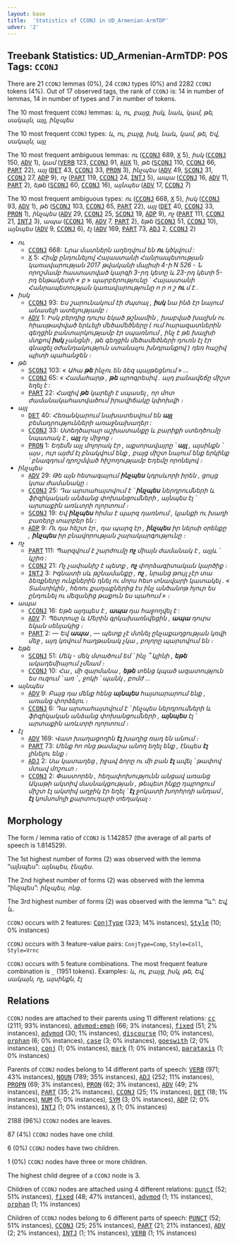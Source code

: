 ```yaml
---
layout: base
title:  'Statistics of CCONJ in UD_Armenian-ArmTDP'
udver: '2'
---
```


## Treebank Statistics: UD_Armenian-ArmTDP: POS Tags: `CCONJ`

There are 21 `CCONJ` lemmas (0%), 24 `CCONJ` types (0%) and 2282 `CCONJ` tokens (4%).
Out of 17 observed tags, the rank of `CCONJ` is: 14 in number of lemmas, 14 in number of types and 7 in number of tokens.

The 10 most frequent `CCONJ` lemmas: <em>և, ու, բայց, իսկ, նաև, կամ, թե, սակայն, այլ, ինչպես</em>

The 10 most frequent `CCONJ` types:  <em>և, ու, բայց, իսկ, նաև, կամ, թե, Եվ, սակայն, այլ</em>

The 10 most frequent ambiguous lemmas: <em>ու</em> (<tt><a href="hy_armtdp-pos-CCONJ.html">CCONJ</a></tt> 689, <tt><a href="hy_armtdp-pos-X.html">X</a></tt> 5), <em>իսկ</em> (<tt><a href="hy_armtdp-pos-CCONJ.html">CCONJ</a></tt> 150, <tt><a href="hy_armtdp-pos-ADV.html">ADV</a></tt> 1), <em>կամ</em> (<tt><a href="hy_armtdp-pos-VERB.html">VERB</a></tt> 123, <tt><a href="hy_armtdp-pos-CCONJ.html">CCONJ</a></tt> 91, <tt><a href="hy_armtdp-pos-AUX.html">AUX</a></tt> 1), <em>թե</em> (<tt><a href="hy_armtdp-pos-SCONJ.html">SCONJ</a></tt> 110, <tt><a href="hy_armtdp-pos-CCONJ.html">CCONJ</a></tt> 66, <tt><a href="hy_armtdp-pos-PART.html">PART</a></tt> 22), <em>այլ</em> (<tt><a href="hy_armtdp-pos-DET.html">DET</a></tt> 43, <tt><a href="hy_armtdp-pos-CCONJ.html">CCONJ</a></tt> 33, <tt><a href="hy_armtdp-pos-PRON.html">PRON</a></tt> 3), <em>ինչպես</em> (<tt><a href="hy_armtdp-pos-ADV.html">ADV</a></tt> 49, <tt><a href="hy_armtdp-pos-SCONJ.html">SCONJ</a></tt> 31, <tt><a href="hy_armtdp-pos-CCONJ.html">CCONJ</a></tt> 27, <tt><a href="hy_armtdp-pos-ADP.html">ADP</a></tt> 9), <em>ոչ</em> (<tt><a href="hy_armtdp-pos-PART.html">PART</a></tt> 119, <tt><a href="hy_armtdp-pos-CCONJ.html">CCONJ</a></tt> 24, <tt><a href="hy_armtdp-pos-INTJ.html">INTJ</a></tt> 5), <em>ապա</em> (<tt><a href="hy_armtdp-pos-CCONJ.html">CCONJ</a></tt> 16, <tt><a href="hy_armtdp-pos-ADV.html">ADV</a></tt> 11, <tt><a href="hy_armtdp-pos-PART.html">PART</a></tt> 2), <em>եթե</em> (<tt><a href="hy_armtdp-pos-SCONJ.html">SCONJ</a></tt> 60, <tt><a href="hy_armtdp-pos-CCONJ.html">CCONJ</a></tt> 16), <em>այնպես</em> (<tt><a href="hy_armtdp-pos-ADV.html">ADV</a></tt> 17, <tt><a href="hy_armtdp-pos-CCONJ.html">CCONJ</a></tt> 7)

The 10 most frequent ambiguous types:  <em>ու</em> (<tt><a href="hy_armtdp-pos-CCONJ.html">CCONJ</a></tt> 668, <tt><a href="hy_armtdp-pos-X.html">X</a></tt> 5), <em>իսկ</em> (<tt><a href="hy_armtdp-pos-CCONJ.html">CCONJ</a></tt> 93, <tt><a href="hy_armtdp-pos-ADV.html">ADV</a></tt> 1), <em>թե</em> (<tt><a href="hy_armtdp-pos-SCONJ.html">SCONJ</a></tt> 103, <tt><a href="hy_armtdp-pos-CCONJ.html">CCONJ</a></tt> 65, <tt><a href="hy_armtdp-pos-PART.html">PART</a></tt> 22), <em>այլ</em> (<tt><a href="hy_armtdp-pos-DET.html">DET</a></tt> 40, <tt><a href="hy_armtdp-pos-CCONJ.html">CCONJ</a></tt> 33, <tt><a href="hy_armtdp-pos-PRON.html">PRON</a></tt> 1), <em>ինչպես</em> (<tt><a href="hy_armtdp-pos-ADV.html">ADV</a></tt> 29, <tt><a href="hy_armtdp-pos-CCONJ.html">CCONJ</a></tt> 25, <tt><a href="hy_armtdp-pos-SCONJ.html">SCONJ</a></tt> 19, <tt><a href="hy_armtdp-pos-ADP.html">ADP</a></tt> 9), <em>ոչ</em> (<tt><a href="hy_armtdp-pos-PART.html">PART</a></tt> 111, <tt><a href="hy_armtdp-pos-CCONJ.html">CCONJ</a></tt> 21, <tt><a href="hy_armtdp-pos-INTJ.html">INTJ</a></tt> 3), <em>ապա</em> (<tt><a href="hy_armtdp-pos-CCONJ.html">CCONJ</a></tt> 16, <tt><a href="hy_armtdp-pos-ADV.html">ADV</a></tt> 7, <tt><a href="hy_armtdp-pos-PART.html">PART</a></tt> 2), <em>եթե</em> (<tt><a href="hy_armtdp-pos-SCONJ.html">SCONJ</a></tt> 51, <tt><a href="hy_armtdp-pos-CCONJ.html">CCONJ</a></tt> 10), <em>այնպես</em> (<tt><a href="hy_armtdp-pos-ADV.html">ADV</a></tt> 9, <tt><a href="hy_armtdp-pos-CCONJ.html">CCONJ</a></tt> 6), <em>էլ</em> (<tt><a href="hy_armtdp-pos-ADV.html">ADV</a></tt> 169, <tt><a href="hy_armtdp-pos-PART.html">PART</a></tt> 73, <tt><a href="hy_armtdp-pos-ADJ.html">ADJ</a></tt> 2, <tt><a href="hy_armtdp-pos-CCONJ.html">CCONJ</a></tt> 2)


* <em>ու</em>
  * <tt><a href="hy_armtdp-pos-CCONJ.html">CCONJ</a></tt> 668: <em>Նրա մատներն աղեղվում են <b>ու</b> կծկվում :</em>
  * <tt><a href="hy_armtdp-pos-X.html">X</a></tt> 5: <em>Հիմք ընդունելով Հայաստանի Հանրապետության կառավարության 2017 թվականի մայիսի 4-ի N 526 - Ն որոշմամբ հաստատված կարգի 3-րդ կետը և 23-րդ կետի 5-րդ ենթակետի « բ » պարբերությունը ` Հայաստանի Հանրապետության կառավարությունը ո ր ո շ <b>ու</b> մ է .</em>
* <em>իսկ</em>
  * <tt><a href="hy_armtdp-pos-CCONJ.html">CCONJ</a></tt> 93: <em>Ես շարունակում էի ժպտալ , <b>իսկ</b> նա ինձ էր նայում անասելի ատելությամբ ։</em>
  * <tt><a href="hy_armtdp-pos-ADV.html">ADV</a></tt> 1: <em>Իսկ բերդից դուրս եկած թշնամին , խաբված խալխն ու հիասթափված երևելի մեծամեծները ( ում հարազատներին գեղցին բանտարկությամբ էր սպառնում , ինչ է թե խալխի մտքով <b>իսկ</b> չանցնի , թե գեղցին մեծամեծների դուռն էլ էր գնացել օժանդակություն ստանալու խնդրանքով ) դեռ հաշիվ պիտի պահանջեն ։</em>
* <em>թե</em>
  * <tt><a href="hy_armtdp-pos-SCONJ.html">SCONJ</a></tt> 103: <em>« Ահա <b>թե</b> ինչու են ձեզ պայթեցնում » ...</em>
  * <tt><a href="hy_armtdp-pos-CCONJ.html">CCONJ</a></tt> 65: <em>« Համահարթ , <b>թե</b> պրոգրեսիվ . այդ բանավեճը միշտ եղել է :</em>
  * <tt><a href="hy_armtdp-pos-PART.html">PART</a></tt> 22: <em>Հազիվ <b>թե</b> կարելի է սպասել , որ մոտ ժամանակահատվածում իրավիճակը կփոխվի ։</em>
* <em>այլ</em>
  * <tt><a href="hy_armtdp-pos-DET.html">DET</a></tt> 40: <em>Հեռանկարում նախատեսվում են <b>այլ</b> բեմադրությունների առաջնախաղեր :</em>
  * <tt><a href="hy_armtdp-pos-CCONJ.html">CCONJ</a></tt> 33: <em>Ստեղծարար աշխատանքը և բարիքի ստեղծումը նպատակ է , <b>այլ</b> ոչ միջոց ։</em>
  * <tt><a href="hy_armtdp-pos-PRON.html">PRON</a></tt> 1: <em>Եդեմն այլ մոլորակ էր , աքսորավայրը ՝ <b>այլ</b> , այսինքն ՝ այս , ուր այժմ էլ բնակվում ենք , բայց միշտ նայում ենք երկինք ՝ բնազդում դրոշմված հիշողությամբ Եդեմը որոնելով ։</em>
* <em>ինչպես</em>
  * <tt><a href="hy_armtdp-pos-ADV.html">ADV</a></tt> 29: <em>Թե այն հետագայում <b>ինչպես</b> կդրսևորի իրեն , ցույց կտա ժամանակը ։</em>
  * <tt><a href="hy_armtdp-pos-CCONJ.html">CCONJ</a></tt> 25: <em>Դա արտահայտվում է ՝ <b>ինչպես</b> ներդրումների և ֆիզիկական անձանց փոխանցումների , այնպես էլ ՝ արտաքին առևտրի ոլորտում ։</em>
  * <tt><a href="hy_armtdp-pos-SCONJ.html">SCONJ</a></tt> 19: <em>Եվ <b>ինչպես</b> հիմա է պարզ դառնում , կյանքի ու խաղի բառերը տարբեր են :</em>
  * <tt><a href="hy_armtdp-pos-ADP.html">ADP</a></tt> 9: <em>Ու դա հեշտ էր , դա պարզ էր , <b>ինչպես</b> իր ներսի օրենքը , <b>ինչպես</b> իր բնավորության շարակարգությունը ։</em>
* <em>ոչ</em>
  * <tt><a href="hy_armtdp-pos-PART.html">PART</a></tt> 111: <em>Պարզվում է շարժումը <b>ոչ</b> միայն ժամանակ է , այլև ՝ կշիռ :</em>
  * <tt><a href="hy_armtdp-pos-CCONJ.html">CCONJ</a></tt> 21: <em>Ոչ չափանիշ է պետք , <b>ոչ</b> փորձագիտական կարծիք ։</em>
  * <tt><a href="hy_armtdp-pos-INTJ.html">INTJ</a></tt> 3: <em>Իգնատի սև թշնամանքը , <b>ոչ</b> , նրանց թույլ չէր տա ձեռքները ունքներին դնել ու մորս հետ տնավարի կատակել . « Տանտիկին , հեռու քաղաքներից էս ինչ անծանոթ հյուր ես ընդունել ու մեզանից թաքուն ես պահում » ։</em>
* <em>ապա</em>
  * <tt><a href="hy_armtdp-pos-CCONJ.html">CCONJ</a></tt> 16: <em>Եթե այդպես է , <b>ապա</b> դա հաջողվել է :</em>
  * <tt><a href="hy_armtdp-pos-ADV.html">ADV</a></tt> 7: <em>Պետրոսը և Մերին գրկախառնվեցին , <b>ապա</b> դուրս եկան սենյակից ։</em>
  * <tt><a href="hy_armtdp-pos-PART.html">PART</a></tt> 2: <em>— Եվ <b>ապա</b> , — պետք չէ մտնել ընչաքաղցության կռվի մեջ , այդ կռվում հաղթանակ չկա , բոլորը պարտվում են ։</em>
* <em>եթե</em>
  * <tt><a href="hy_armtdp-pos-SCONJ.html">SCONJ</a></tt> 51: <em>Մեկ - մեկ մտածում եմ ՝ ինչ ՞ կլինի , <b>եթե</b> ակադեմիայում չմնամ ։</em>
  * <tt><a href="hy_armtdp-pos-CCONJ.html">CCONJ</a></tt> 10: <em>Հա , մի զարմանա , <b>եթե</b> տենց կպած ազատություն ես ուզում ՝ առ ՛ , ջոկի ՝ պանկ , բոմժ ...</em>
* <em>այնպես</em>
  * <tt><a href="hy_armtdp-pos-ADV.html">ADV</a></tt> 9: <em>Բայց դա մենք հենց <b>այնպես</b> հայտարարում ենք , առանց փորձելու ։</em>
  * <tt><a href="hy_armtdp-pos-CCONJ.html">CCONJ</a></tt> 6: <em>Դա արտահայտվում է ՝ ինչպես ներդրումների և ֆիզիկական անձանց փոխանցումների , <b>այնպես</b> էլ ՝ արտաքին առևտրի ոլորտում ։</em>
* <em>էլ</em>
  * <tt><a href="hy_armtdp-pos-ADV.html">ADV</a></tt> 169: <em>Վատ խաղացողին <b>էլ</b> խաղից ռադ են անում ։</em>
  * <tt><a href="hy_armtdp-pos-PART.html">PART</a></tt> 73: <em>Մենք հո ոնց թամաշա անող եղել ենք , էնպես <b>էլ</b> լինելու ենք ։</em>
  * <tt><a href="hy_armtdp-pos-ADJ.html">ADJ</a></tt> 2: <em>Սա կատաղեց , իջավ ձորը ու մի բան <b>էլ</b> ավել ՝ թափով մտավ մոշուտ ։</em>
  * <tt><a href="hy_armtdp-pos-CCONJ.html">CCONJ</a></tt> 2: <em>Փաստորեն , հեղափոխությունն անցավ առանց Ակաթի ակտիվ մասնակցության , թեպետ ինքը դպրոցում միշտ էլ ակտիվ աղջիկ էր եղել ՝ <b>էլ</b> ջոկատի խորհրդի անդամ , <b>էլ</b> կոմսոմոլի քարտուղարի տեղակալ ։</em>

## Morphology

The form / lemma ratio of `CCONJ` is 1.142857 (the average of all parts of speech is 1.814529).

The 1st highest number of forms (2) was observed with the lemma “այնպես”: <em>այնպես, էնպես</em>.

The 2nd highest number of forms (2) was observed with the lemma “ինչպես”: <em>ինչպես, ոնց</em>.

The 3rd highest number of forms (2) was observed with the lemma “և”: <em>Եվ, և</em>.

`CCONJ` occurs with 2 features: <tt><a href="hy_armtdp-feat-ConjType.html">ConjType</a></tt> (323; 14% instances), <tt><a href="hy_armtdp-feat-Style.html">Style</a></tt> (10; 0% instances)

`CCONJ` occurs with 3 feature-value pairs: `ConjType=Comp`, `Style=Coll`, `Style=Vrnc`

`CCONJ` occurs with 5 feature combinations.
The most frequent feature combination is `_` (1951 tokens).
Examples: <em>և, ու, բայց, իսկ, թե, Եվ, սակայն, ոչ, այսինքն, էլ</em>


## Relations

`CCONJ` nodes are attached to their parents using 11 different relations: <tt><a href="hy_armtdp-dep-cc.html">cc</a></tt> (2111; 93% instances), <tt><a href="hy_armtdp-dep-advmod-emph.html">advmod:emph</a></tt> (66; 3% instances), <tt><a href="hy_armtdp-dep-fixed.html">fixed</a></tt> (51; 2% instances), <tt><a href="hy_armtdp-dep-advmod.html">advmod</a></tt> (30; 1% instances), <tt><a href="hy_armtdp-dep-discourse.html">discourse</a></tt> (10; 0% instances), <tt><a href="hy_armtdp-dep-orphan.html">orphan</a></tt> (6; 0% instances), <tt><a href="hy_armtdp-dep-case.html">case</a></tt> (3; 0% instances), <tt><a href="hy_armtdp-dep-goeswith.html">goeswith</a></tt> (2; 0% instances), <tt><a href="hy_armtdp-dep-conj.html">conj</a></tt> (1; 0% instances), <tt><a href="hy_armtdp-dep-mark.html">mark</a></tt> (1; 0% instances), <tt><a href="hy_armtdp-dep-parataxis.html">parataxis</a></tt> (1; 0% instances)

Parents of `CCONJ` nodes belong to 14 different parts of speech: <tt><a href="hy_armtdp-pos-VERB.html">VERB</a></tt> (971; 43% instances), <tt><a href="hy_armtdp-pos-NOUN.html">NOUN</a></tt> (789; 35% instances), <tt><a href="hy_armtdp-pos-ADJ.html">ADJ</a></tt> (252; 11% instances), <tt><a href="hy_armtdp-pos-PROPN.html">PROPN</a></tt> (69; 3% instances), <tt><a href="hy_armtdp-pos-PRON.html">PRON</a></tt> (62; 3% instances), <tt><a href="hy_armtdp-pos-ADV.html">ADV</a></tt> (49; 2% instances), <tt><a href="hy_armtdp-pos-PART.html">PART</a></tt> (35; 2% instances), <tt><a href="hy_armtdp-pos-CCONJ.html">CCONJ</a></tt> (25; 1% instances), <tt><a href="hy_armtdp-pos-DET.html">DET</a></tt> (18; 1% instances), <tt><a href="hy_armtdp-pos-NUM.html">NUM</a></tt> (5; 0% instances), <tt><a href="hy_armtdp-pos-SYM.html">SYM</a></tt> (3; 0% instances), <tt><a href="hy_armtdp-pos-ADP.html">ADP</a></tt> (2; 0% instances), <tt><a href="hy_armtdp-pos-INTJ.html">INTJ</a></tt> (1; 0% instances), <tt><a href="hy_armtdp-pos-X.html">X</a></tt> (1; 0% instances)

2188 (96%) `CCONJ` nodes are leaves.

87 (4%) `CCONJ` nodes have one child.

6 (0%) `CCONJ` nodes have two children.

1 (0%) `CCONJ` nodes have three or more children.

The highest child degree of a `CCONJ` node is 3.

Children of `CCONJ` nodes are attached using 4 different relations: <tt><a href="hy_armtdp-dep-punct.html">punct</a></tt> (52; 51% instances), <tt><a href="hy_armtdp-dep-fixed.html">fixed</a></tt> (48; 47% instances), <tt><a href="hy_armtdp-dep-advmod.html">advmod</a></tt> (1; 1% instances), <tt><a href="hy_armtdp-dep-orphan.html">orphan</a></tt> (1; 1% instances)

Children of `CCONJ` nodes belong to 6 different parts of speech: <tt><a href="hy_armtdp-pos-PUNCT.html">PUNCT</a></tt> (52; 51% instances), <tt><a href="hy_armtdp-pos-CCONJ.html">CCONJ</a></tt> (25; 25% instances), <tt><a href="hy_armtdp-pos-PART.html">PART</a></tt> (21; 21% instances), <tt><a href="hy_armtdp-pos-ADV.html">ADV</a></tt> (2; 2% instances), <tt><a href="hy_armtdp-pos-INTJ.html">INTJ</a></tt> (1; 1% instances), <tt><a href="hy_armtdp-pos-VERB.html">VERB</a></tt> (1; 1% instances)

